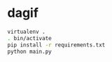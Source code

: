 dagif
=====

```bash
virtualenv .
. bin/activate
pip install -r requirements.txt
python main.py
```
